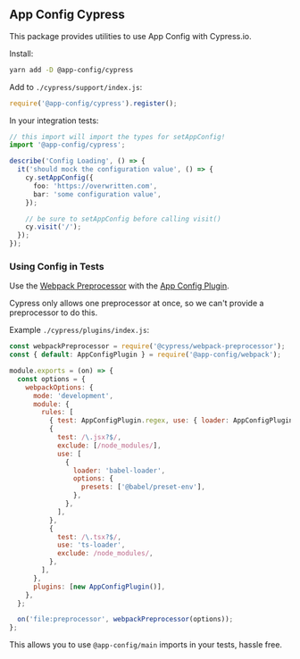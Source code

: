 ## App Config Cypress

This package provides utilities to use App Config with Cypress.io.

Install:

```sh
yarn add -D @app-config/cypress
```

Add to `./cypress/support/index.js`:

```javascript
require('@app-config/cypress').register();
```

In your integration tests:

```typescript
// this import will import the types for setAppConfig!
import '@app-config/cypress';

describe('Config Loading', () => {
  it('should mock the configuration value', () => {
    cy.setAppConfig({
      foo: 'https://overwritten.com',
      bar: 'some configuration value',
    });

    // be sure to setAppConfig before calling visit()
    cy.visit('/');
  });
});
```

### Using Config in Tests

Use the [Webpack Preprocessor](https://github.com/cypress-io/cypress/blob/master/npm/webpack-preprocessor/README.md) with the [App Config Plugin](https://app-config.dev/guide/webpack/).

Cypress only allows one preprocessor at once, so we can't provide a preprocessor to do this.

Example `./cypress/plugins/index.js`:

```javascript
const webpackPreprocessor = require('@cypress/webpack-preprocessor');
const { default: AppConfigPlugin } = require('@app-config/webpack');

module.exports = (on) => {
  const options = {
    webpackOptions: {
      mode: 'development',
      module: {
        rules: [
          { test: AppConfigPlugin.regex, use: { loader: AppConfigPlugin.loader } },
          {
            test: /\.jsx?$/,
            exclude: [/node_modules/],
            use: [
              {
                loader: 'babel-loader',
                options: {
                  presets: ['@babel/preset-env'],
                },
              },
            ],
          },
          {
            test: /\.tsx?$/,
            use: 'ts-loader',
            exclude: /node_modules/,
          },
        ],
      },
      plugins: [new AppConfigPlugin()],
    },
  };

  on('file:preprocessor', webpackPreprocessor(options));
};
```

This allows you to use `@app-config/main` imports in your tests, hassle free.
